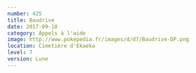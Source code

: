 ```yaml
---
number: 425
title: Baudrive
date: 2017-09-10
category: Appels à l'aide
image: http://www.pokepedia.fr/images/d/d7/Baudrive-DP.png
location: Cimetière d'Ekaeka
level: 7
version: Lune
---
```

